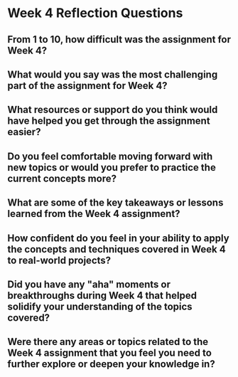 # Week 4 Reflection Questions

## From 1 to 10, how difficult was the assignment for Week 4?

## What would you say was the most challenging part of the assignment for Week 4?

## What resources or support do you think would have helped you get through the assignment easier?

## Do you feel comfortable moving forward with new topics or would you prefer to practice the current concepts more?

## What are some of the key takeaways or lessons learned from the Week 4 assignment?

## How confident do you feel in your ability to apply the concepts and techniques covered in Week 4 to real-world projects?

## Did you have any "aha" moments or breakthroughs during Week 4 that helped solidify your understanding of the topics covered?

## Were there any areas or topics related to the Week 4 assignment that you feel you need to further explore or deepen your knowledge in?